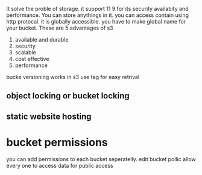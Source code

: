 It solve the proble of storage.
it support 11 9 for its security availabity and performance.
You can store anythings in it.
you can access contain using http protocal. it is globally accessible.
you have to make global name for your bucket.
These are 5 advantages of s3
1. available and durable
2. security
3. scalable
4. cost effective
5. performance

bucke versioning works in s3
use tag for easy retrival
## object locking or bucket locking
## static website hosting 
# bucket permissions
you can add permissions to each bucket seperatelly.
edit bucket pollic
allow every one to access data for public access